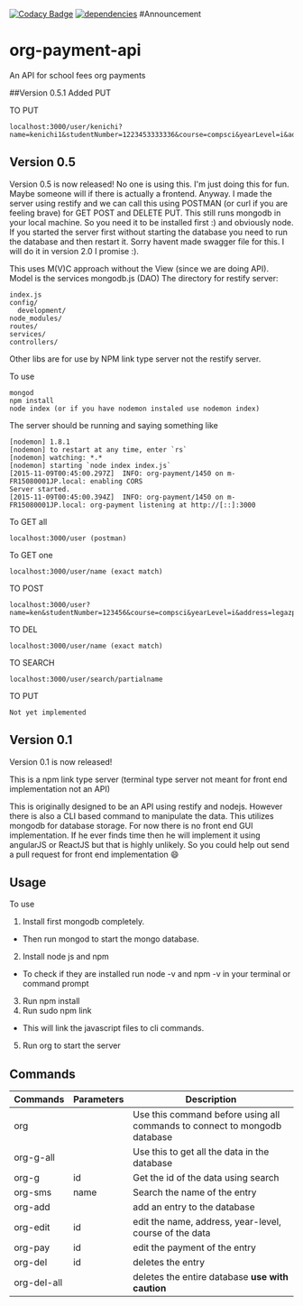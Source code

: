 [![Codacy Badge](https://api.codacy.com/project/badge/grade/5f18da375c834c189221d053978b9005)](https://www.codacy.com/app/kenichi-shibata/org-payment-api)
[![dependencies](https://david-dm.org/kenichishibata/org-payment-api.svg)](https://david-dm.org/kenichishibata/org-payment-api)
#Announcement


# org-payment-api
An API for school fees org payments

##Version 0.5.1
Added PUT

TO PUT

```
localhost:3000/user/kenichi?name=kenichi1&studentNumber=1223453333336&course=compsci&yearLevel=i&address=legazpi&organizationalFee=unpaid&contribution=100&sportsFee=1453&partyFee=1million&specialFee1=special1&specialFee2=spec2
```

## Version 0.5

Version 0.5 is now released! No one is using this. I'm just doing this for fun. Maybe someone will if there is actually a frontend. Anyway. I made the server using restify and we can call this using POSTMAN (or curl if you are feeling brave) for GET POST and DELETE PUT.
This still runs mongodb in your local machine. So you need it to be installed first :) and obviously node. If you started the server first without starting the database you need to run the database and then restart it. Sorry havent made swagger file for this. I will do it in version 2.0 I promise :).

This uses M(V)C approach without the View (since we are doing API). Model is the services mongodb.js (DAO)
The directory for restify server:
```
index.js
config/
  development/
node_modules/
routes/
services/
controllers/
```
Other libs are for use by NPM link type server not the restify server.

To use

```
mongod
npm install
node index (or if you have nodemon instaled use nodemon index)
```
The server should be running and saying something like
```
[nodemon] 1.8.1
[nodemon] to restart at any time, enter `rs`
[nodemon] watching: *.*
[nodemon] starting `node index index.js`
[2015-11-09T00:45:00.297Z]  INFO: org-payment/1450 on m-FR15080001JP.local: enabling CORS
Server started.
[2015-11-09T00:45:00.394Z]  INFO: org-payment/1450 on m-FR15080001JP.local: org-payment listening at http://[::]:3000

```
To GET all
```
localhost:3000/user (postman)
```

To GET one
```
localhost:3000/user/name (exact match)
```

TO POST
```
localhost:3000/user?name=ken&studentNumber=123456&course=compsci&yearLevel=i&address=legazpi&organizationalFee=unpaid&contribution=100&sportsFee=1453&partyFee=1million&specialFee1=special1&specialFee2=spec2
```
TO DEL
```
localhost:3000/user/name (exact match)
```

TO SEARCH
```
localhost:3000/user/search/partialname
```
TO PUT

```
Not yet implemented
```


## Version 0.1

Version 0.1 is now released!

This is a npm link type server (terminal type server not meant for front end implementation not an API)

This is originally designed to be an API using restify and nodejs. However there is also a CLI based command to manipulate the data. This utilizes mongodb for database storage. For now there is no front end GUI implementation. If he ever finds time then he will implement it using angularJS or ReactJS but that is highly unlikely. So you could help out send a pull request for front end implementation :smile:

## Usage

To use

1. Install first mongodb completely.
* Then run mongod to start the mongo database.
2. Install node js and npm
* To check if they are installed run node -v and npm -v in your terminal or command prompt
3. Run npm install
4. Run sudo npm link
* This will link the javascript files to cli commands.
5. Run org to start the server

## Commands

| Commands | Parameters | Description |
|----------|-----|-------------|
| org |  | Use this command before using all commands to connect to mongodb database |
| org-g-all | | Use this to get all the data in the database |
| org-g | id | Get the id of the data using search |
| org-sms | name | Search the name of the entry |
| org-add | | add an entry to the database |
| org-edit| id | edit the name, address, year-level, course of the data |
| org-pay | id | edit the payment of the entry |
| org-del | id | deletes the entry |
| org-del-all | | deletes the entire database **use with caution**|
